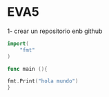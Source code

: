 # EVA5

1- crear un repositorio enb github

```go
import(
	"fmt"
) 

func main (){

fmt.Print("hola mundo")
}
```
